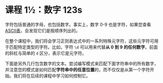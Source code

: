 # 课程 1½：数字 123s

字符包括普通的字母，也包括数字。事实上，数字 0-9 也是字符，如果您查看 [ASCII表](https://en.wikipedia.org/wiki/ASCII#ASCII_printable_characters)，会发现它们是按顺序列出的。

在整个课程中，我们将会学习正则表达式中的一系列特殊元字符，这些元字符可用于匹配特定类型的字符。比如，字符 `\d` 可以用来代替**从 0 到 9 的任何数字**。前面的斜杠与简单的 `d` 区分，表示它是元字符。

下面是另外几行包含数字的文本。尝试编写模式来匹配下面字符串中的所有数字，并注意您的模式是如何匹配**字符串中的任意位置**的，而不仅仅是从第一个字符开始。我们将在后续的课程中学习如何控制它。

<Exercise 
  title="练习 1½：匹配数字"
  :data='[{type: "match", text: "abc123xyz"}, {type: "match", text: "define \"123\""}, {type: "match", text: "var g = 123;"}]'
  solution="输入所有行共有的数字 {123}。"
  nextUrl="/lesson/wildcards_dot.html"
/>